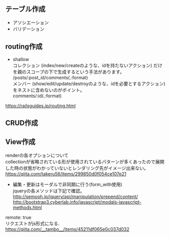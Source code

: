 ## テーブル作成
- アソシエーション
- バリデーション
## routing作成
- shallow  
コレクション (index/new/createのような、idを持たないアクション) だけを親のスコープの下で生成するという手法があります。  
/posts/:post_id/comments(.:format)   
メンバー (show/edit/update/destroyのような、idを必要とするアクション) をネストに含めないのがポイント。  
comments/:id(.:format)   

https://railsguides.jp/routing.html
## CRUD作成
## View作成
renderの各オプションについて    
collectionが省略されている形が使用されているパターンが多くあったので展開した時の状態がわかっていないとレンダリング先がイメージ出来ない。  
https://qiita.com/takeru56/items/299850d0f054ce107e21  
- 編集・更新はモーダルで非同期に行う(form_with使用)  
 jqueryの各メソッドは下記で確認。  
 http://semooh.jp/jquery/api/manipulation/prepend/content/  
 http://bootstrap3.cyberlab.info/javascript/modals-javascript-methods.html  

 remote: true  
 リクエストがjs形式になる.  
 https://qiita.com/__tambo__/items/45211df065e0c037d032  
